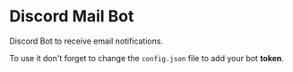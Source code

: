 # Discord Mail Bot
Discord Bot to receive email notifications.

To use it don't forget to change the ``config.json`` file to add your bot **token**.